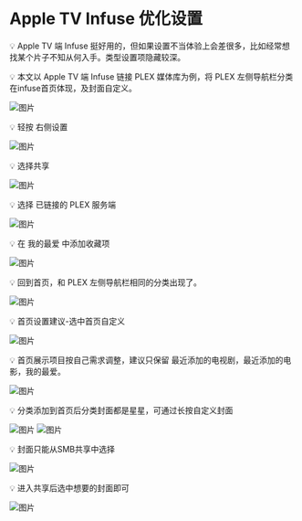 # Apple TV Infuse 优化设置

💡 Apple TV 端 Infuse 挺好用的，但如果设置不当体验上会差很多，比如经常想找某个片子不知从何入手。类型设置项隐藏较深。

💡 本文以 Apple TV 端 Infuse 链接 PLEX 媒体库为例，将 PLEX 左侧导航栏分类在infuse首页体现，及封面自定义。


![图片](/media/infuse/1.png)


💡 轻按 右侧设置



![图片](/media/infuse/2.png)


💡 选择共享



![图片](/media/infuse/3.png)


💡 选择 已链接的 PLEX 服务端



![图片](/media/infuse/4.png)


💡 在 我的最爱 中添加收藏项



![图片](/media/infuse/5.png)


💡 回到首页，和 PLEX 左侧导航栏相同的分类出现了。



![图片](/media/infuse/6.png)


💡 首页设置建议-选中首页自定义



![图片](/media/infuse/7.png)


💡 首页展示项目按自己需求调整，建议只保留 最近添加的电视剧，最近添加的电影，我的最爱。



![图片](/media/infuse/8.png)


💡 分类添加到首页后分类封面都是星星，可通过长按自定义封面



![图片](/media/infuse/9.png)
![图片](/media/infuse/10.png)


💡 封面只能从SMB共享中选择



![图片](/media/infuse/11.png)


💡 进入共享后选中想要的封面即可



![图片](/media/infuse/12.png)
